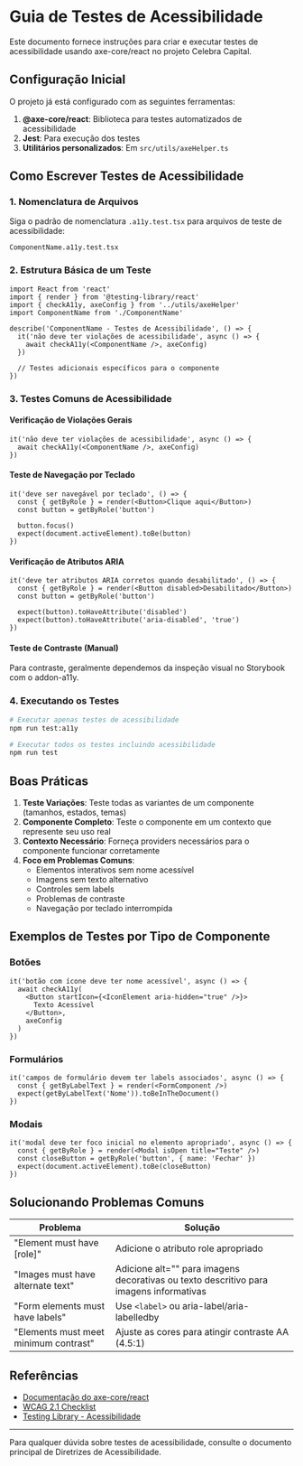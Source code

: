 # Guia de Testes de Acessibilidade

Este documento fornece instruções para criar e executar testes de acessibilidade usando axe-core/react no projeto Celebra Capital.

## Configuração Inicial

O projeto já está configurado com as seguintes ferramentas:

1. **@axe-core/react**: Biblioteca para testes automatizados de acessibilidade
2. **Jest**: Para execução dos testes
3. **Utilitários personalizados**: Em `src/utils/axeHelper.ts`

## Como Escrever Testes de Acessibilidade

### 1. Nomenclatura de Arquivos

Siga o padrão de nomenclatura `.a11y.test.tsx` para arquivos de teste de acessibilidade:

```
ComponentName.a11y.test.tsx
```

### 2. Estrutura Básica de um Teste

```tsx
import React from 'react'
import { render } from '@testing-library/react'
import { checkA11y, axeConfig } from '../utils/axeHelper'
import ComponentName from './ComponentName'

describe('ComponentName - Testes de Acessibilidade', () => {
  it('não deve ter violações de acessibilidade', async () => {
    await checkA11y(<ComponentName />, axeConfig)
  })

  // Testes adicionais específicos para o componente
})
```

### 3. Testes Comuns de Acessibilidade

#### Verificação de Violações Gerais

```tsx
it('não deve ter violações de acessibilidade', async () => {
  await checkA11y(<ComponentName />, axeConfig)
})
```

#### Teste de Navegação por Teclado

```tsx
it('deve ser navegável por teclado', () => {
  const { getByRole } = render(<Button>Clique aqui</Button>)
  const button = getByRole('button')

  button.focus()
  expect(document.activeElement).toBe(button)
})
```

#### Verificação de Atributos ARIA

```tsx
it('deve ter atributos ARIA corretos quando desabilitado', () => {
  const { getByRole } = render(<Button disabled>Desabilitado</Button>)
  const button = getByRole('button')

  expect(button).toHaveAttribute('disabled')
  expect(button).toHaveAttribute('aria-disabled', 'true')
})
```

#### Teste de Contraste (Manual)

Para contraste, geralmente dependemos da inspeção visual no Storybook com o addon-a11y.

### 4. Executando os Testes

```bash
# Executar apenas testes de acessibilidade
npm run test:a11y

# Executar todos os testes incluindo acessibilidade
npm run test
```

## Boas Práticas

1. **Teste Variações**: Teste todas as variantes de um componente (tamanhos, estados, temas)
2. **Componente Completo**: Teste o componente em um contexto que represente seu uso real
3. **Contexto Necessário**: Forneça providers necessários para o componente funcionar corretamente
4. **Foco em Problemas Comuns**:
   - Elementos interativos sem nome acessível
   - Imagens sem texto alternativo
   - Controles sem labels
   - Problemas de contraste
   - Navegação por teclado interrompida

## Exemplos de Testes por Tipo de Componente

### Botões

```tsx
it('botão com ícone deve ter nome acessível', async () => {
  await checkA11y(
    <Button startIcon={<IconElement aria-hidden="true" />}>
      Texto Acessível
    </Button>,
    axeConfig
  )
})
```

### Formulários

```tsx
it('campos de formulário devem ter labels associados', async () => {
  const { getByLabelText } = render(<FormComponent />)
  expect(getByLabelText('Nome')).toBeInTheDocument()
})
```

### Modais

```tsx
it('modal deve ter foco inicial no elemento apropriado', async () => {
  const { getByRole } = render(<Modal isOpen title="Teste" />)
  const closeButton = getByRole('button', { name: 'Fechar' })
  expect(document.activeElement).toBe(closeButton)
})
```

## Solucionando Problemas Comuns

| Problema                              | Solução                                                                                |
| ------------------------------------- | -------------------------------------------------------------------------------------- |
| "Element must have [role]"            | Adicione o atributo role apropriado                                                    |
| "Images must have alternate text"     | Adicione alt="" para imagens decorativas ou texto descritivo para imagens informativas |
| "Form elements must have labels"      | Use `<label>` ou aria-label/aria-labelledby                                            |
| "Elements must meet minimum contrast" | Ajuste as cores para atingir contraste AA (4.5:1)                                      |

## Referências

- [Documentação do axe-core/react](https://github.com/dequelabs/axe-core-npm/tree/develop/packages/react)
- [WCAG 2.1 Checklist](https://webaim.org/standards/wcag/checklist)
- [Testing Library - Acessibilidade](https://testing-library.com/docs/dom-testing-library/api-accessibility)

---

Para qualquer dúvida sobre testes de acessibilidade, consulte o documento principal de Diretrizes de Acessibilidade.
